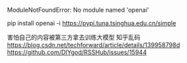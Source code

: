 
ModuleNotFoundError: No module named 'openai'

pip install openai -i https://pypi.tuna.tsinghua.edu.cn/simple


害怕自己的内容被第三方拿去训练大模型 知乎乱码
https://blog.csdn.net/techforward/article/details/139958798d
https://github.com/DIYgod/RSSHub/issues/15944
